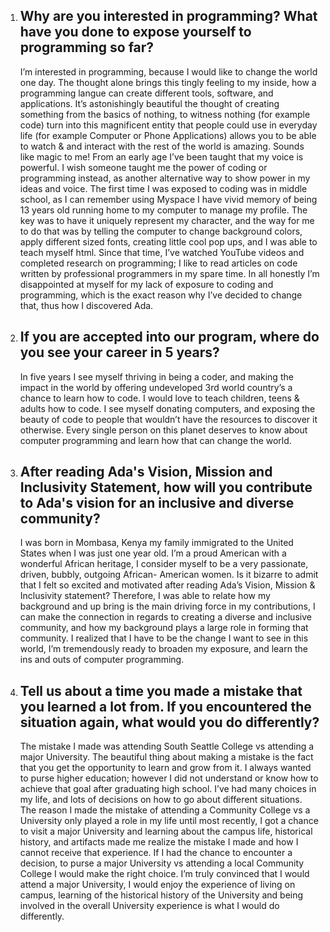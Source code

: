 <ol>
<li><H2>Why are you interested in programming? What have you done to expose yourself to programming so far?</li></H2>

I’m interested in programming, because I would like to change the world one day. The thought alone brings this tingly feeling to my inside, how a programming langue can create different tools, software, and applications. It’s astonishingly beautiful the thought of creating something from the basics of nothing, to witness nothing (for example code) turn into this magnificent entity that people could use in everyday life (for example Computer or Phone Applications) allows you to be able to watch & and interact with the rest of the world is amazing. Sounds like magic to me! From an early age I’ve been taught that my voice is powerful. I wish someone taught me the power of coding or programming instead, as another alternative way to show power in my ideas and voice. The first time I was exposed to coding was in middle school, as I can remember using Myspace I have vivid memory of being 13 years old running home to my computer to manage my profile. The key was to have it uniquely represent my character, and the way for me to do that was by telling the computer to change background colors, apply different sized fonts, creating little cool pop ups, and I was able to teach myself html. Since that time, I’ve watched YouTube videos and completed research on programming; I like to read articles on code written by professional programmers in my spare time. In all honestly I’m disappointed at myself for my lack of exposure to coding and programming, which is the exact reason why I’ve decided to change that, thus how I discovered Ada.

<li><H2>If you are accepted into our program, where do you see your career in 5 years?</li></H2>

In five years I see myself thriving in being a coder, and making the impact in the world by offering undeveloped 3rd world country’s a chance to learn how to code. I would love to teach children, teens & adults how to code. I see myself donating computers, and exposing the beauty of code to people that wouldn’t have the resources to discover it otherwise. Every single person on this planet deserves to know about computer programming and learn how that can change the world.

<li><H2>After reading Ada's Vision, Mission and Inclusivity Statement, how will you contribute to Ada's vision for an inclusive and diverse community?</li></H2>

I was born in Mombasa, Kenya my family immigrated to the United States when I was just one year old. I’m a proud American with a wonderful African heritage, I consider myself to be a very passionate, driven, bubbly, outgoing African- American women. Is it bizarre to admit that I felt so excited and motivated after reading Ada’s Vision, Mission & Inclusivity statement? Therefore, I was able to relate how my background and up bring is the main driving force in my contributions, I can make the connection in regards to creating a diverse and inclusive community, and how my background plays a large role in forming that community. I realized that I have to be the change I want to see in this world, I’m tremendously ready to broaden my exposure, and learn the ins and outs of computer programming. 

<li><H2>Tell us about a time you made a mistake that you learned a lot from. If you encountered the situation again, what would you do differently?</li></H2>

 The mistake I made was attending South Seattle College vs attending a major University. The beautiful thing about making a mistake is the fact that you get the opportunity to learn and grow from it. I always wanted to purse higher education; however I did not understand or know how to achieve that goal after graduating high school. I’ve had many choices in my life, and lots of decisions on how to go about different situations. The reason I made the mistake of attending a Community College vs a University only played a role in my life until most recently, I got a chance to visit a major University and learning about the campus life, historical history, and artifacts made me realize the mistake I made and how I cannot receive that experience. If I had the chance to encounter a decision, to purse a major University vs attending a local Community College I would make the right choice. I’m truly convinced that I would attend a major University, I would enjoy the experience of living on campus, learning of the historical history of the University and being involved in the overall University experience is what I would do differently.  
 </ol>
